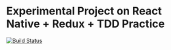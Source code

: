 # Experimental Project on React Native + Redux + TDD Practice

[![Build Status](https://travis-ci.org/ronayumik/react-native-contact-api.svg?branch=master)](https://travis-ci.org/ronayumik/react-native-contact-api)
